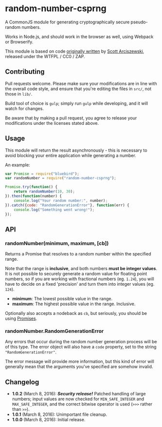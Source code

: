 # random-number-csprng

A CommonJS module for generating cryptographically secure pseudo-random numbers.

Works in Node.js, and should work in the browser as well, using Webpack or Browserify.

This module is based on code [originally written](https://gist.github.com/sarciszewski/88a7ed143204d17c3e42) by [Scott Arciszewski](https://github.com/sarciszewski), released under the WTFPL / CC0 / ZAP.

## Contributing

Pull requests welcome. Please make sure your modifications are in line with the overall code style, and ensure that you're editing the files in `src/`, not those in `lib/`.

Build tool of choice is `gulp`; simply run `gulp` while developing, and it will watch for changes.

Be aware that by making a pull request, you agree to release your modifications under the licenses stated above.

## Usage

This module will return the result asynchronously - this is necessary to avoid blocking your entire application while generating a number.

An example:

```javascript
var Promise = require("bluebird");
var randomNumber = require("random-number-csprng");

Promise.try(function() {
	return randomNumber(10, 30);
}).then(function(number) {
	console.log("Your random number:", number);
}).catch({code: "RandomGenerationError"}, function(err) {
	console.log("Something went wrong!");
});
```

## API

### randomNumber(minimum, maximum, [cb])

Returns a Promise that resolves to a random number within the specified range.

Note that the range is __inclusive__, and both numbers __must be integer values__. It is not possible to securely generate a random value for floating point numbers, so if you are working with fractional numbers (eg. `1.24`), you will have to decide on a fixed 'precision' and turn them into integer values (eg. `124`).

* __minimum__: The lowest possible value in the range.
* __maximum__: The highest possible value in the range. Inclusive.

Optionally also accepts a nodeback as `cb`, but seriously, you should be using [Promises](https://gist.github.com/joepie91/791640557e3e5fd80861).

### randomNumber.RandomGenerationError

Any errors that occur during the random number generation process will be of this type. The error object will also have a `code` property, set to the string `"RandomGenerationError"`.

The error message will provide more information, but this kind of error will generally mean that the arguments you've specified are somehow invalid.

## Changelog

* __1.0.2__ (March 8, 2016): __*Security release!*__ Patched handling of large numbers; input values are now checked for `MIN_SAFE_INTEGER` and `MAX_SAFE_INTEGER`, and the correct bitwise operator is used (`>>>` rather than `>>`).
* __1.0.1__ (March 8, 2016): Unimportant file cleanup.
* __1.0.0__ (March 8, 2016): Initial release.
